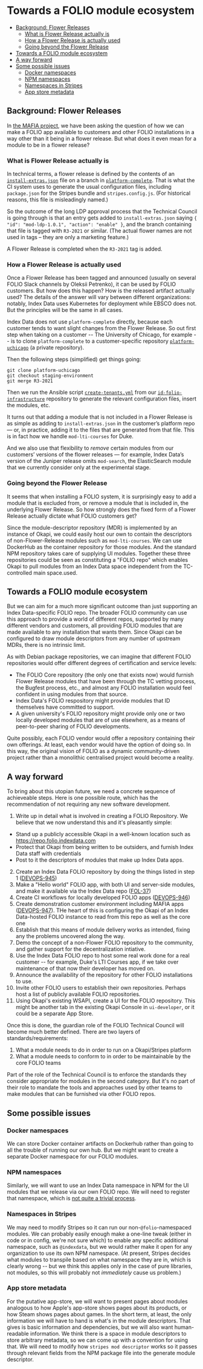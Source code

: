 # Towards a FOLIO module ecosystem

<!-- md2toc -l 2 ecosystem.md -->
* [Background: Flower Releases](#background-flower-releases)
    * [What is Flower Release actually is](#what-is-flower-release-actually-is)
    * [How a Flower Release is actually used](#how-a-flower-release-is-actually-used)
    * [Going beyond the Flower Release](#going-beyond-the-flower-release)
* [Towards a FOLIO module ecosystem](#towards-a-folio-module-ecosystem)
* [A way forward](#a-way-forward)
* [Some possible issues](#some-possible-issues)
    * [Docker namespaces](#docker-namespaces)
    * [NPM namespaces](#npm-namespaces)
    * [Namespaces in Stripes](#namespaces-in-stripes)
    * [App store metadata](#app-store-metadata)



## Background: Flower Releases

In [the MAFIA project](https://github.com/MikeTaylor/mafia), we have been asking the question of how we can make a FOLIO app available to customers and other FOLIO installations in a way other than it being in a flower release. But what does it even mean for a module to be in a flower release?


### What is Flower Release actually is

In technical terms, a flower release is defined by the contents of an [`install-extras.json`](https://github.com/folio-org/platform-complete/blob/master/install-extras.json) file on a branch in [`platform-complete`](https://github.com/folio-org/platform-complete). That is what the CI system uses to generate the usual configuration files, including `package.json` for the Stripes bundle and `stripes.config.js`. (For historical reasons, this file is misleadingly named.)

So the outcome of the long LDP approval process that the Technical Council is going through is that an entry gets added to `install-extras.json` saying `{ "id": "mod-ldp-1.0.1", "action": "enable" }`, and the branch containing that file is tagged with `R3-2021` or similar. (The actual flower names are not used in tags – they are only a marketing feature.)

A Flower Release is completed when the `R3-2021` tag is added.


### How a Flower Release is actually used

Once a Flower Release has been tagged and announced (usually on several FOLIO Slack channels by Oleksii Petrenko), it can be used by FOLIO customers. But how does this happen? How is the released artifact actually used? The details of the answer will vary between different organizations: notably, Index Data uses Kubernetes for deployment while EBSCO does not. But the principles will
be the same in all cases.

Index Data does not use `platform-complete` directly, because each customer tends to want slight changes from the Flower Release. So out first step when taking on a customer -- The University of Chicago, for example -- is to clone `platform-complete` to a customer-specific repository [`platform-uchicago`](https://github.com/indexdata/platform-uchicago) (a private repository).

Then the following steps (simplified) get things going:
```
git clone platform-uchicago
git checkout staging-environment
git merge R3-2021
```

Then we run the Ansible script [`create-tenants.yml`](https://github.com/indexdata/id-folio-infrastructure/blob/master/ansible/create-tenants.yml) from our [`id-folio-infrastructure`](https://github.com/indexdata/id-folio-infrastructure) repository to generate the relevant configuration files, insert the modules, etc.

It turns out that adding a module that is not included in a Flower Release is as simple as adding to `install-extras.json` in the customer’s platform repo — or, in practice, adding it to the files that are generated from that file. This is in fact how we handle `mod-lti-courses` for Duke.

And we also use that flexibility to _remove_ certain modules from our customers’ versions of the flower releases — for example, Index Data’s version of the Juniper release omits `mod-search`, the ElasticSearch module that we currently consider only at the experimental stage.


### Going beyond the Flower Release

It seems that when installing a FOLIO system, it is surprisingly easy to add a module that is excluded from, or remove a module that is included in, the underlying Flower Release. So how strongly does the fixed form of a Flower Release actually dictate what FOLIO customers get?

Since the module-descriptor repository (MDR) is implemented by an instance of Okapi, we could easily host our own to contain the descriptors of non-Flower-Release modules such as `mod-lti-courses`. We can use DockerHub as the container repository for those modules. And the standard NPM repository takes care of supplying UI modules. Together these three repositories could be seen as constituting a "FOLIO repo" which enables Okapi to pull modules from an Index Data space independent from the TC-controlled main space.used.


## Towards a FOLIO module ecosystem

But we can aim for a much more significant outcome than just supporting an Index Data-specific FOLIO repo. The broader FOLIO community can use this approach to provide a world of different repos, supported by many different vendors and customers, all providing FOLIO modules that are made available to any installation that wants them. Since Okapi can be configured to draw module descriptors from any number of upstream MDRs, there is no intrinsic limit.

As with Debian package repositories, we can imagine that different FOLIO repositories would offer different degrees of certification and service levels:
* The FOLIO Core repository (the only one that exists now) would furnish Flower Release modules that have been through the TC vetting process, the Bugfest process, etc., and almost any FOLIO installation would feel confident in using modules from that source.
* Index Data's FOLIO respository might provide modules that ID themselves have committed to support.
* A given university's FOLIO repository might provide only one or two locally developed modules that are of use elsewhere, as a means of peer-to-peer sharing of FOLIO developments.

Quite possibly, each FOLIO vendor would offer a repository containing their own offerings. At least, each vendor would have the option of doing so. In this way, the original vision of FOLIO as a dynamic community-driven project rather than a monolithic centralised project would become a reality.


## A way forward

To bring about this utopian future, we need a concrete sequence of achieveable steps. Here is one possible route, which has the recommendation of not requiring any new software development.

1. Write up in detail what is involved in creating a FOLIO Repository. We believe that we now understand this and it's pleasantly simple:
  * Stand up a publicly accessible Okapi in a well-known location such as https://repo.folio.indexdata.com
  * Protect that Okapi from being written to be outsiders, and furnish Index Data staff with credentials
  * Post to it the descriptors of modules that make up Index Data apps.
2. Create an Index Data FOLIO repository by doing the things listed in step 1 ([DEVOPS-945](https://jira.indexdata.com/browse/DEVOPS-945))
3. Make a "Hello world" FOLIO app, with both UI and server-side modules, and make it available via the Index Data repo ([FOL-37](https://jira.indexdata.com/browse/FOL-37))
4. Create CI workflows for locally developed FOLIO apps ([DEVOPS-946](https://jira.indexdata.com/browse/DEVOPS-946))
5. Create demonstration customer environment including MAFIA apps ([DEVOPS-947](https://jira.indexdata.com/browse/DEVOPS-947)). THe heart of this is configuring the Okapi of an Index Data-hosted FOLIO instance to read from this repo as well as the core one
6. Establish that this means of module delivery works as intended, fixing any the problems uncovered along the way.
7. Demo the concept of a non-Flower FOLIO repository to the community, and gather support for the decentralization intiative.
8. Use the Index Data FOLIO repo to host some real work done for a real customer -- for example, Duke's LTI Courses app, if we take over maintenance of that now their developer has moved on.
9. Announce the availability of the repository for other FOLIO installations to use.
10. Invite other FOLIO users to establish their own repositories. Perhaps host a list of publicly available FOLIO repositories.
11. Using Okapi's existing WSAPI, create a UI for the FOLIO repository. This might be another tab in the existing Okapi Console in `ui-developer`, or it could be a separate App Store.

Once this is done, the guardian role of the FOLIO Technical Council will become much better defined. There are two layers of standards/requirements:
1. What a module needs to do in order to run on a Okapi/Stripes platform
2. What a module needs to conform to in order to be maintainable by the core FOLIO teams

Part of the role of the Technical Council is to enforce the standards they consider appropriate for modules in the second category. But it's no part of their role to mandate the tools and approaches used by other teams to make modules that can be furnished via other FOLIO repos.


## Some possible issues

### Docker namespaces

We can store Docker container artifacts on Dockerhub rather than going to all the trouble of running our own hub. But we might want to create a separate Docker namespace for our FOLIO modules.

### NPM namespaces

Similarly, we will want to use an Index Data namespace in NPM for the UI modules that we release via our own FOLIO repo. We will need to register that namespace, which is [not quite a trivial process](https://docs.npmjs.com/creating-and-publishing-scoped-public-packages).

### Namespaces in Stripes

We may need to modify Stripes so it can run our non-`@folio`-namespaced modules. We can probably easily enough make a one-line tweak (either in code or in config, we're not sure which) to enable any specific additional namespace, such as `@indexdata`, but we would rather make it open for any organization to use its own NPM namespace. (At present, Stripes decides what modules to transpile based on what namespace they are in, which is clearly wrong -- but we think this applies only in the case of pure libraries, not modules, so this will probably not _immediately_ cause us problem.)

### App store metadata

For the putative app-store, we will want to present pages about modules analogous to how Apple's app-store shows pages about its products, or how Steam shows pages about games. In the short term, at least, the only information we will have to hand is what's in the module descriptors. That gives is basic information and dependencies, but we will also want human-readable information. We think there is a space in module descriptors to store arbitrary metadata, so we can come up with a convention for using that. We will need to modify how `stripes mod descriptor` works so it passes through relevant fields from the NPM package file into the generate module descriptor.


